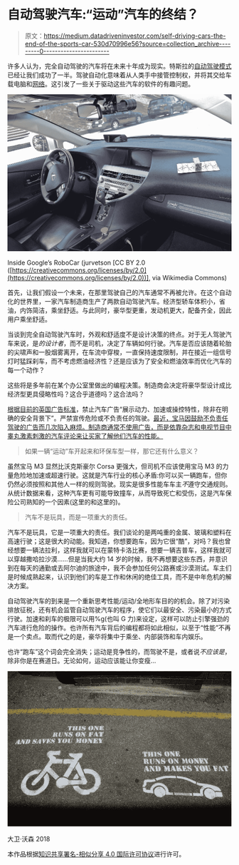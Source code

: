 # 自动驾驶汽车:“运动”汽车的终结？

> 原文：<https://medium.datadriveninvestor.com/self-driving-cars-the-end-of-the-sports-car-530d70996e56?source=collection_archive---------0----------------------->

许多人认为，完全自动驾驶的汽车将在未来十年成为现实。特斯拉的[自动驾驶模式](https://www.tesla.com/en_GB/autopilot)已经让我们成功了一半。驾驶自动化意味着从人类手中接管控制权，并将其交给车载电脑和[网络](https://venturebeat.com/2018/02/06/sk-telecom-demos-5g-vehicle-to-everything-network-for-self-driving-cars-plans-2019-launch/)。这引发了一些关于驱动这些汽车的软件的有趣问题。

![](img/7f966419e823504628ca9dc168a50793.png)

Inside Google’s RoboCar (jurvetson [CC BY 2.0 ([https://creativecommons.org/licenses/by/2.0](https://creativecommons.org/licenses/by/2.0))], via Wikimedia Commons)

首先，让我们假设一个未来，在那里驾驶自己的汽车通常不再被允许。在这个自动化的世界里，一家汽车制造商生产了两款自动驾驶汽车。经济型轿车体积小，省油，内饰简洁，乘坐舒适。与此同时，豪华型更重，发动机更大，配备齐全，因此用户乘坐舒适。

当谈到完全自动驾驶汽车时，外观和舒适度不是设计决策的终点。对于无人驾驶汽车来说，是*的设计者*，而不是司机，决定了车辆如何行驶。汽车是否应该随着轮胎的尖啸声和一股烟雾离开，在车流中穿梭，一直保持速度限制，并在接近一组信号灯时猛踩刹车，而不考虑燃油经济性？还是应该为了安全和燃油效率而优化汽车的每一个动作？

这些将是多年前在某个办公室里做出的编程决策。制造商会决定将豪华型设计成比经济型更具侵略性吗？这合乎道德吗？这合法吗？

[根据目前的英国广告标准](https://www.asa.org.uk/type/bcapcode/code_rule/20.1.html?_vhid=454AD74C96FEC873E906B253ACB01F9A)，禁止汽车广告“展示动力、加速或操控特性，除非在明确的安全背景下”。严禁宣传危险或不负责任的驾驶。[最近，宝马因鼓励不负责任驾驶的广告而几次陷入麻烦。制造商通常不使用广告，而是依靠杂志和电视节目中睾丸激素刺激的汽车评论来让买家了解他们汽车的性能。](https://www.bbc.co.uk/news/technology-44052613)

> 如果一辆“运动”车开起来和环保车型一样，那它还有什么意义？

虽然宝马 M3 显然比沃克斯豪尔 Corsa 更强大，但司机不应该使用宝马 M3 的力量危险地加速或超速行驶。这就是汽车行业的核心矛盾:你可以买一辆跑车，但你仍然必须按照和其他人一样的规则驾驶。现实是很多性能车车主*不*遵守交通规则。从统计数据来看，这种汽车更有可能导致撞车，从而导致死亡和受伤，这是汽车保险公司熟知的一个因素(这里的和这里的)。

> 汽车不是玩具，而是一项重大的责任。

汽车不是玩具，它是一项重大的责任。我们谈论的是两吨重的金属、玻璃和塑料在高速行驶；这是很大的动能。我知道，你想要跑车，因为它很“酷”，对吗？我也曾经想要一辆法拉利，这样我就可以在蒙特卡洛比赛，想要一辆吉普车，这样我就可以穿越撒哈拉沙漠……但是当我大约 14 岁的时候，我不再想要这些东西，并意识到在每天的通勤或去阿尔迪的旅途中，我不会参加任何公路赛或沙漠测试。车主们是时候成熟起来，认识到他们的车是工作和休闲的绝佳工具，而不是中年危机的解决方案。

自动驾驶汽车的到来是一个重新思考性能/运动/全地形车目的的机会。除了对污染排放征税，还有机会监管自动驾驶汽车的程序，使它们以最安全、污染最小的方式行驶。加速和刹车的极限可以用%g(也叫 G 力)来设定，这样可以防止引擎强劲的汽车进行危险的操作。也许所有汽车背后的编程都将如此相似，以至于“性能”不再是一个卖点。取而代之的是，豪华将集中于乘坐、内部装饰和车内娱乐。

也许“跑车”这个词会完全消失；运动是竞争性的，而驾驶不是，或者说*不应该是*，除非你是在赛道日。无论如何，运动应该能让你变瘦…

![](img/86fd445f012907a1c9cc8e16b8ad8370.png)

大卫·沃森 2018

本作品根据[知识共享署名-相似分享 4.0 国际许可协议](https://creativecommons.org/licenses/by-sa/4.0/)进行许可。
